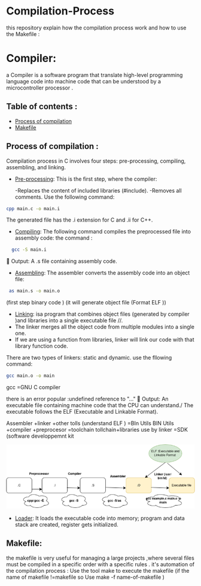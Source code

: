 # Compilation-Process
this repository explain how the compilation process work  and how to use the Makefile :
# Compiler:
a Compiler is a software program that translate high-level programming language code into machine code that can be understood by a microcontroller processor .



## Table of contents :
- [Process of compilation ](#Process-of-compilation)
- [Makefile](#Makefile)

  
## Process of compilation :
Compilation process in C involves four steps: pre-processing, compiling, assembling, and linking.

- [Pre-processing](#Pre-processing):
This is the first step, where the compiler:

  -Replaces the content of included libraries (#include).
  -Removes all comments.
Use the following command:

```bash
cpp main.c -o main.i
```
The generated file has the .i extension for C and .ii for C++.
  
- [Compiling](#Compiling):
  The following command compiles the preprocessed file into assembly code:
  the command :
```bash
  gcc -S main.i
```

📌 Output: A .s file containing assembly code.
  
- [Assembling](#Assembling):
  The assembler converts the assembly code into an object file:
```bash
 as main.s -o main.o
```
(first step binary code )
(it will generate object file (Format ELF ))
  
- [Linking](#Linking): isa program that combines  object files (generated by compiler )and libraries into a single executable file //.
- The linker merges all the object code from multiple modules into a single one.
- If we are using a function from libraries, linker will link our code with that library function code.
  
There are two types of linkers: static and dynamic.
use the fllowing command:

```bash
gcc main.o -o main
```
gcc =GNU C compiler 

there is an error popular :undefined reference to "..."
📌 Output: An executable file containing machine code that the CPU can understand./
The executable follows the ELF (Executable and Linkable Format).

Assembler +linker +other tolls (understand ELF ) =BIn Utils 
BIN Utils +compiler +preprocesor =toolchain 
tollchain+libraries use by linker =SDK (software developpemnt kit 

<img src="compilation.drawio.png" alt="Software development kit " />

- [Loader](#Loader): It loads the executable code into memory; program and data stack are created, register gets initialized.
## Makefile:  
the makefile is very useful for managing a large projects ,where several files must be compiled in a specific order with a specific  rules .
it's automation  of the compilation process :
Use the tool make  to execute the makefile (if the  name of makefile !=makefile so Use make -f name-of-makefile )


